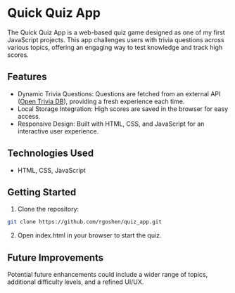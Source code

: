 # Quick Quiz App
The Quick Quiz App is a web-based quiz game designed as one of my first JavaScript projects. 
This app challenges users with trivia questions across various topics, offering an engaging way to test knowledge and track high scores.

## Features

- Dynamic Trivia Questions: Questions are fetched from an external API ([Open Trivia DB](https://opentdb.com/)), providing a fresh experience each time.
- Local Storage Integration: High scores are saved in the browser for easy access.
- Responsive Design: Built with HTML, CSS, and JavaScript for an interactive user experience.

## Technologies Used

- HTML, CSS, JavaScript

## Getting Started

1.	Clone the repository:
```bash
git clone https://github.com/rgoshen/quiz_app.git
```
2.	Open index.html in your browser to start the quiz.

## Future Improvements

Potential future enhancements could include a wider range of topics, additional difficulty levels, and a refined UI/UX.
